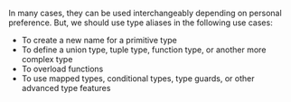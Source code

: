 In many cases, they can be used interchangeably depending on personal preference. But, we should use type aliases in the following use cases:

- To create a new name for a primitive type
- To define a union type, tuple type, function type, or another more complex type
- To overload functions
- To use mapped types, conditional types, type guards, or other advanced type features